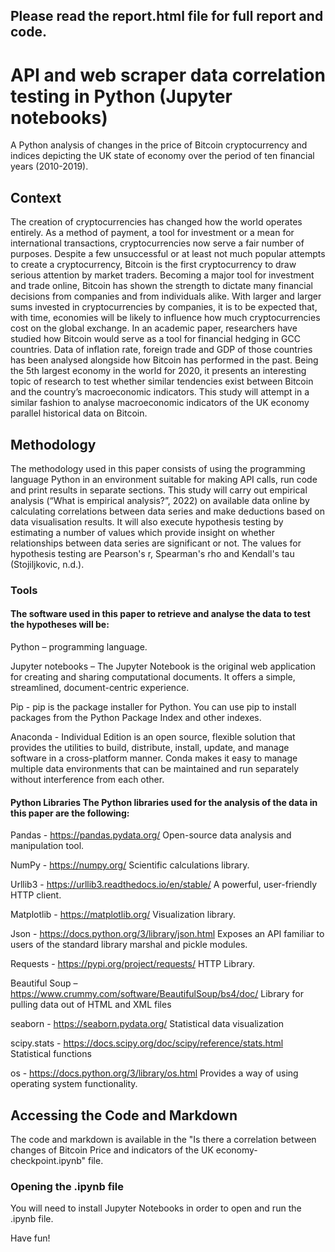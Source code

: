 ## Please read the report.html file for full report and code.

# API and web scraper data correlation testing in Python (Jupyter notebooks)
A Python analysis of changes in the price of Bitcoin cryptocurrency and indices depicting the UK state of economy over the period of ten financial years (2010-2019).

## Context
The creation of cryptocurrencies has changed how the world operates entirely. As a method of payment, a tool for investment or a mean for international transactions, cryptocurrencies now serve a fair number of purposes. Despite a few unsuccessful or at least not much popular attempts to create a cryptocurrency, Bitcoin is the first cryptocurrency to draw serious attention by market traders. Becoming a major tool for investment and trade online, Bitcoin has shown the strength to dictate many financial decisions from companies and from individuals alike. With larger and larger sums invested in cryptocurrencies by companies, it is to be expected that, with time, economies will be likely to influence how much cryptocurrencies cost on the global exchange. In an academic paper, researchers have studied how Bitcoin would serve as a tool for financial hedging in GCC countries. Data of inflation rate, foreign trade and GDP of those countries has been analysed alongside how Bitcoin has performed in the past. Being the 5th largest economy in the world for 2020, it presents an interesting topic of research to test whether similar tendencies exist between Bitcoin and the country’s macroeconomic indicators. This study will attempt in a similar fashion to analyse macroeconomic indicators of the UK economy parallel historical data on Bitcoin.

## Methodology
The methodology used in this paper consists of using the programming language Python in an environment suitable for making API calls, run code and print results in separate sections. This study will carry out empirical analysis (“What is empirical analysis?”, 2022) on available data online by calculating correlations between data series and make deductions based on data visualisation results. It will also execute hypothesis testing by estimating a number of values which provide insight on whether relationships between data series are significant or not. The values for hypothesis testing are Pearson's r, Spearman's rho and Kendall's tau (Stojiljkovic, n.d.).

### Tools
#### The software used in this paper to retrieve and analyse the data to test the hypotheses will be:

Python – programming language.

Jupyter notebooks – The Jupyter Notebook is the original web application for creating and sharing computational documents. It offers a simple, streamlined, document-centric experience.

Pip - pip is the package installer for Python. You can use pip to install packages from the Python Package Index and other indexes.

Anaconda - Individual Edition is an open source, flexible solution that provides the utilities to build, distribute, install, update, and manage software in a cross-platform manner. Conda makes it easy to manage multiple data environments that can be maintained and run separately without interference from each other.

#### Python Libraries The Python libraries used for the analysis of the data in this paper are the following:

Pandas - https://pandas.pydata.org/ Open-source data analysis and manipulation tool.

NumPy - https://numpy.org/ Scientific calculations library.

Urllib3 - https://urllib3.readthedocs.io/en/stable/ A powerful, user-friendly HTTP client.

Matplotlib - https://matplotlib.org/ Visualization library.

Json - https://docs.python.org/3/library/json.html Exposes an API familiar to users of the standard library marshal and pickle modules.

Requests - https://pypi.org/project/requests/ HTTP Library.

Beautiful Soup – https://www.crummy.com/software/BeautifulSoup/bs4/doc/ Library for pulling data out of HTML and XML files

seaborn - https://seaborn.pydata.org/ Statistical data visualization

scipy.stats - https://docs.scipy.org/doc/scipy/reference/stats.html Statistical functions

os - https://docs.python.org/3/library/os.html Provides a way of using operating system functionality.

## Accessing the Code and Markdown
The code and markdown is available in the "Is there a correlation between changes of Bitcoin Price and indicators of the UK economy-checkpoint.ipynb" file. 

### Opening the .ipynb file
You will need to install Jupyter Notebooks in order to open and run the .ipynb file.

Have fun!
